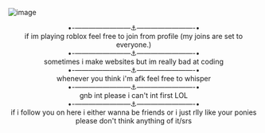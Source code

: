 ![image](https://github.com/user-attachments/assets/46b96f1b-e721-474e-acaf-08b6356422f4)
<p align="center">  
•-————————⚓————————-•
<br>
if im playing roblox feel free to join from profile (my joins are set to everyone.)
<br>
•-————————⚓————————-•
<br>
sometimes i make websites but im really bad at coding
<br>
•-————————⚓————————-•
<br>
whenever you think i'm afk feel free to whisper
<br>
•-————————⚓————————-•
<br>
gnb int please i can't int first LOL
<br>
•-————————⚓————————-•
<br>
if i follow you on here i either wanna be friends or i just rlly like your ponies please don't think anything of it/srs
<br>
